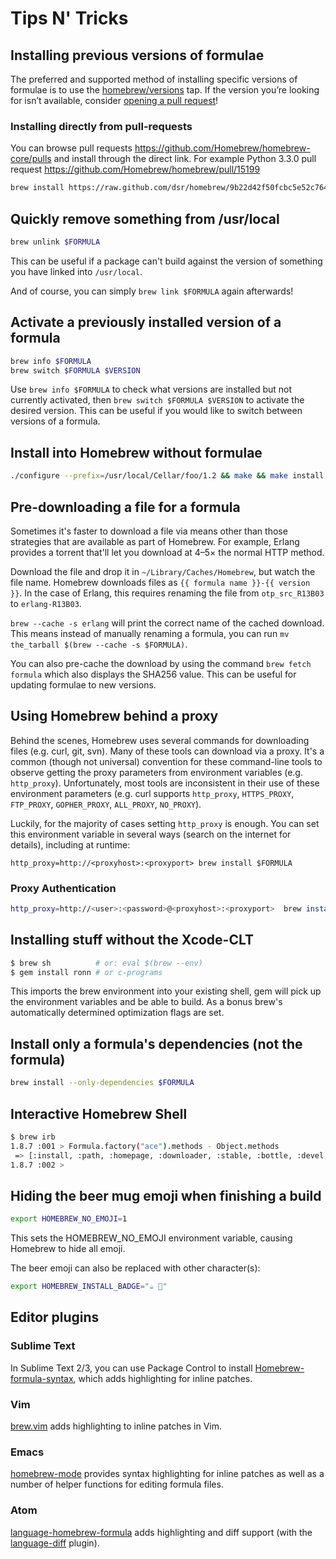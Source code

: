 # Tips N' Tricks

## Installing previous versions of formulae

The preferred and supported method of installing specific versions of
formulae is to use the
[homebrew/versions](https://github.com/Homebrew/homebrew-versions)
tap.  If the version you’re looking for isn’t available, consider [opening a
pull request](https://github.com/Homebrew/brew/blob/master/share/doc/homebrew/How-To-Open-a-Homebrew-Pull-Request-(and-get-it-merged).md)!

### Installing directly from pull-requests

You can browse pull requests https://github.com/Homebrew/homebrew-core/pulls
and install through the direct link. For example Python 3.3.0 pull request https://github.com/Homebrew/homebrew/pull/15199

```sh
brew install https://raw.github.com/dsr/homebrew/9b22d42f50fcbc5e52c764448b3ac002bc153bd7/Library/Formula/python3.rb
```

## Quickly remove something from /usr/local

```sh
brew unlink $FORMULA
```

This can be useful if a package can't build against the version of something you have linked into `/usr/local`.

And of course, you can simply `brew link $FORMULA` again afterwards!

## Activate a previously installed version of a formula

```sh
brew info $FORMULA
brew switch $FORMULA $VERSION
```

Use `brew info $FORMULA` to check what versions are installed but not currently activated, then `brew switch $FORMULA $VERSION` to activate the desired version. This can be useful if you would like to switch between versions of a formula.

## Install into Homebrew without formulae

```sh
./configure --prefix=/usr/local/Cellar/foo/1.2 && make && make install && brew link foo
```

## Pre-downloading a file for a formula

Sometimes it's faster to download a file via means other than those
strategies that are available as part of Homebrew.  For example,
Erlang provides a torrent that'll let you download at 4–5× the normal
HTTP method.

Download the file and drop it in `~/Library/Caches/Homebrew`, but
watch the file name.  Homebrew downloads files as <code>{{ formula
name }}-{{ version }}</code>.  In the case of Erlang, this requires
renaming the file from <code>otp_src_R13B03</code> to
<code>erlang-R13B03</code>.

`brew --cache -s erlang` will print the correct name of the cached
download.  This means instead of manually renaming a formula, you can
run `mv the_tarball $(brew --cache -s $FORMULA)`.

You can also pre-cache the download by using the command `brew fetch formula` which also displays the SHA256 value. This can be useful for updating formulae to new versions.

## Using Homebrew behind a proxy

Behind the scenes, Homebrew uses several commands for downloading files (e.g. curl, git, svn).  Many of these tools can download via a proxy.  It's a common (though not universal) convention for these command-line tools to observe getting the proxy parameters from environment variables (e.g. `http_proxy`).  Unfortunately, most tools are inconsistent in their use of these environment parameters (e.g. curl supports `http_proxy`, `HTTPS_PROXY`, `FTP_PROXY`, `GOPHER_PROXY`, `ALL_PROXY`, `NO_PROXY`).

Luckily, for the majority of cases setting `http_proxy` is enough.
You can set this environment variable in several ways (search on the
internet for details), including at runtime:

```
http_proxy=http://<proxyhost>:<proxyport> brew install $FORMULA
```

### Proxy Authentication

```sh
http_proxy=http://<user>:<password>@<proxyhost>:<proxyport>  brew install $FORMULA
```

## Installing stuff without the Xcode-CLT

```sh
$ brew sh          # or: eval $(brew --env)
$ gem install ronn # or c-programs
```

This imports the brew environment into your existing shell, gem will pick up the environment variables and be able to build. As a bonus brew's automatically determined optimization flags are set.

## Install only a formula's dependencies (not the formula)

```sh
brew install --only-dependencies $FORMULA
```

## Interactive Homebrew Shell

```sh
$ brew irb
1.8.7 :001 > Formula.factory("ace").methods - Object.methods
 => [:install, :path, :homepage, :downloader, :stable, :bottle, :devel, :head, :active_spec, :buildpath, :ensure_specs_set, :url, :version, :specs, :mirrors, :installed?, :explicitly_requested?, :linked_keg, :installed_prefix, :prefix, :rack, :bin, :doc, :include, :info, :lib, :libexec, :man, :man1, :man2, :man3, :man4, :man5, :man6, :man7, :man8, :sbin, :share, :etc, :var, :plist_name, :plist_path, :download_strategy, :cached_download, :caveats, :options, :patches, :keg_only?, :fails_with?, :skip_clean?, :brew, :std_cmake_args, :deps, :external_deps, :recursive_deps, :system, :fetch, :verify_download_integrity, :fails_with_llvm, :fails_with_llvm?, :std_cmake_parameters, :mkdir, :mktemp]
1.8.7 :002 >
```

## Hiding the beer mug emoji when finishing a build

```sh
export HOMEBREW_NO_EMOJI=1
```

This sets the HOMEBREW_NO_EMOJI environment variable, causing Homebrew
to hide all emoji.

The beer emoji can also be replaced with other character(s):

```sh
export HOMEBREW_INSTALL_BADGE="☕️ 🐸"
```

## Editor plugins

### Sublime Text

In Sublime Text 2/3, you can use Package Control to install
[Homebrew-formula-syntax](https://github.com/samueljohn/Homebrew-formula-syntax),
which adds highlighting for inline patches.

### Vim

[brew.vim](https://github.com/xu-cheng/brew.vim) adds highlighting to
inline patches in Vim.

### Emacs

[homebrew-mode](https://github.com/dunn/homebrew-mode) provides syntax
highlighting for inline patches as well as a number of helper functions
for editing formula files.

### Atom

[language-homebrew-formula](https://atom.io/packages/language-homebrew-formula)
adds highlighting and diff support (with the
[language-diff](https://atom.io/packages/language-diff) plugin).
